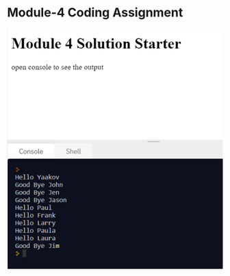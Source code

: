 # Module-4 Coding Assignment

<img src="https://github.com/vidhi-jain-1610/Coursera-Assignments/blob/master/HTML-CSS-and-Javascript-for-Web-Developers/Assignments/Module4-Solution/Module4.PNG">
